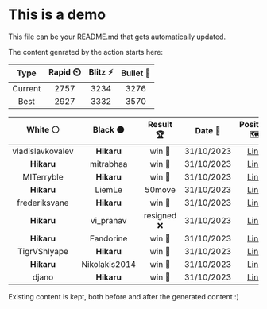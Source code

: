 # This is a demo

This file can be your README.md that gets automatically updated.

The content genrated by the action starts here:

<!--START_SECTION:chessStats-->
<!-- Automatically generated with https://github.com/Balastrong/chess-stats-action -->

| Type | Rapid ⏲️ | Blitz ⚡ | Bullet 🔫 |
|:---:|:---:|:---:|:---:|
| Current | 2757 | 3234 | 3276 |
| Best | 2927 | 3332 | 3570 |

| White ⚪ | Black ⚫ | Result 🏆 | Date 📅 | Position 🗺️ | Type 🕕 |
|:---:|:---:|:---:|:---:|:---:|:---:|
| vladislavkovalev | **Hikaru** | win 🥇 | 31/10/2023 | <a href="http://www.ee.unb.ca/cgi-bin/tervo/fen.pl?select=8/5p1p/3N1Ppk/p2b4/2p5/3n2P1/P6K/5R2 w - -">Link</a> | Blitz |
| **Hikaru** | mitrabhaa | win 🥇 | 31/10/2023 | <a href="http://www.ee.unb.ca/cgi-bin/tervo/fen.pl?select=8/3r2k1/p2P2p1/2p2p1p/PbK4P/4P1P1/5P2/1R1R4 b - -">Link</a> | Blitz |
| MITerryble | **Hikaru** | win 🥇 | 31/10/2023 | <a href="http://www.ee.unb.ca/cgi-bin/tervo/fen.pl?select=8/8/2p2kp1/pp6/P2PKP2/2P2Bnr/8/5R2 w - -">Link</a> | Blitz |
| **Hikaru** | LiemLe | 50move  | 31/10/2023 | <a href="http://www.ee.unb.ca/cgi-bin/tervo/fen.pl?select=8/8/8/R2nk3/8/3r4/5K2/8 w - -">Link</a> | Blitz |
| frederiksvane | **Hikaru** | win 🥇 | 31/10/2023 | <a href="http://www.ee.unb.ca/cgi-bin/tervo/fen.pl?select=7R/1kp5/2bp4/p6P/2Pp4/3P4/4K3/1r6 b - -">Link</a> | Blitz |
| **Hikaru** | vi_pranav | resigned ❌ | 31/10/2023 | <a href="http://www.ee.unb.ca/cgi-bin/tervo/fen.pl?select=8/p7/2PK4/1P1Qq3/5k2/5n2/P1r5/8 w - -">Link</a> | Blitz |
| **Hikaru** | Fandorine | win 🥇 | 31/10/2023 | <a href="http://www.ee.unb.ca/cgi-bin/tervo/fen.pl?select=1r4k1/5pp1/q2Rn3/1B2P2p/5P1P/6P1/3Q3K/1R6 b - -">Link</a> | Blitz |
| TigrVShlyape | **Hikaru** | win 🥇 | 31/10/2023 | <a href="http://www.ee.unb.ca/cgi-bin/tervo/fen.pl?select=8/p1r5/1p3k1p/1n1p1p2/3P2p1/R1P3P1/3NrPP1/3R2K1 w - -">Link</a> | Blitz |
| **Hikaru** | Nikolakis2014 | win 🥇 | 31/10/2023 | <a href="http://www.ee.unb.ca/cgi-bin/tervo/fen.pl?select=2R3k1/5p1p/3B1bp1/1r2n3/7N/4P3/5PPP/6K1 b - -">Link</a> | Blitz |
| djano | **Hikaru** | win 🥇 | 31/10/2023 | <a href="http://www.ee.unb.ca/cgi-bin/tervo/fen.pl?select=1rq3k1/5pp1/p3p2p/3pP3/3P4/2PB1NB1/1n3PPP/3R2K1 w - -">Link</a> | Blitz |

<!--END_SECTION:chessStats-->

Existing content is kept, both before and after the generated content :)
